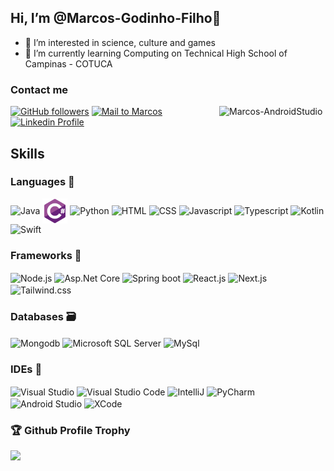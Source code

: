 ## Hi, I’m @Marcos-Godinho-Filho👋


- 👀 I’m interested in science, culture and games
- 🌱 I’m currently learning Computing on Technical High School of Campinas - COTUCA

<!---
Marcos-Godinho-Filho/Marcos-Godinho-Filho is a ✨ special ✨ repository because its `README.md` (this file) appears on your GitHub profile.
You can click the Preview link to take a look at your changes.
--->

### Contact me

<img src="https://user-images.githubusercontent.com/113925560/192182516-3ef83a7a-f11c-4cb6-8f47-aab224549002.png" align=
"right" alt="Marcos-AndroidStudio" width="170">

[<img alt="GitHub followers" src="https://img.shields.io/github/followers/Marcos-Godinho-Filho?label=Follow&style=social" height="22" title="Follow me"/>][github]
[<img alt="Mail to Marcos" src="https://img.shields.io/badge/-Gmail-c14438?style=flat&logo=Gmail&logoColor=white" height="22" title="omarcosgodinhofilho@gmail.com" />][email]
[<img alt="Linkedin Profile" src="https://img.shields.io/badge/-LinkedIn-0077B5?style=flat-square&logo=linkedin&link=https://www.linkedin.com/in/marcos-godinho-filho-78b533256/" height="22" title="marcos-godinho-filho" />][linkedin] 

[github]: https://github.com/Marcos-Godinho-Filho
[email]: mailto:omarcosgodinhofilho@gmail.com
[linkedin]:https://www.linkedin.com/in/marcos-godinho-filho-78b533256/

## Skills

### Languages 👾

<div style="display: inline_block"> 
  <img align="center" alt="Java" width="40" src="https://cdn.jsdelivr.net/gh/devicons/devicon/icons/java/java-original-wordmark.svg">
  <img align="center" alt="CSharp" width="40" src="https://raw.githubusercontent.com/devicons/devicon/master/icons/csharp/csharp-original.svg">
  <img align="center" alt="Python" width="40" src="https://img.icons8.com/?size=1x&id=l75OEUJkPAk4&format=png">
  <img align="center" alt="HTML" width="40" src="https://cdn.jsdelivr.net/gh/devicons/devicon/icons/html5/html5-original.svg">
  <img align="center" alt="CSS" width="40" src="https://cdn.jsdelivr.net/gh/devicons/devicon/icons/css3/css3-original.svg">
  <img align="center" alt="Javascript" width="40" src="https://img.icons8.com/color/240/000000/javascript.png">
  <img align="center" alt="Typescript" width="40" src="https://img.icons8.com/?size=1x&id=uJM6fQYqDaZK&format=png">
  <img align="center" alt="Kotlin" width="40" src="https://img.icons8.com/?size=1x&id=ZoxjA0jZDdFZ&format=png">
  <img align="center" alt="Swift" width="40" src="https://cdn-icons-png.flaticon.com/512/5968/5968371.png">
</div>

### Frameworks 🔧

<div style="display: inline_block"> 
  <img align="center" alt="Node.js" width="40" src="https://img.icons8.com/color/240/000000/nodejs.png">
  <img align="center" alt="Asp.Net Core" width="40" src="https://github.com/Marcos-Godinho-Filho/Marcos-Godinho-Filho/assets/113925560/c6b17e1f-e6ca-499f-a070-5451ead4af9b">
  <img align="center" alt="Spring boot" width="40" src="https://static-00.iconduck.com/assets.00/spring-icon-256x256-2efvkvky.png">
  <img align="center" alt="React.js" width="40" src="https://img.icons8.com/?size=512&id=bzf0DqjXFHIW&format=png">
  <img align="center" alt="Next.js" width="40" src="https://static-00.iconduck.com/assets.00/next-js-icon-2048x2048-5dqjgeku.png">
  <img align="center" alt="Tailwind.css" width="40" src="https://static-00.iconduck.com/assets.00/tailwind-css-icon-512x307-1v56l8ed.png">
</div>

### Databases 🗃️

<div>
  <img align="center" alt="Mongodb" width="40" src="https://img.icons8.com/?size=1x&id=nn5BRPhPpKAT&format=png">
  <img align="center" alt="Microsoft SQL Server" width="40" src="https://www.svgrepo.com/show/303229/microsoft-sql-server-logo.svg">
  <img align="center" alt="MySql" width="40" src="https://www.svgrepo.com/show/303251/mysql-logo.svg">
</div>

### IDEs  🚀

<div style="display: inline_block">
 <img align="center" alt="Visual Studio" width="40" src="https://img.icons8.com/?size=1x&id=y7WGoWNuIWac&format=png">
 <img align="center" alt="Visual Studio Code" width="40" src="https://img.icons8.com/?size=1x&id=9OGIyU8hrxW5&format=png">
 <img align="center" alt="IntelliJ" width="40" src="https://img.icons8.com/?size=1x&id=61466&format=png">
 <img align="center" alt="PyCharm" width="35" src="https://uxwing.com/wp-content/themes/uxwing/download/brands-and-social-media/pycharm-icon.png">
 <img align="center" alt="Android Studio" width="35" src="https://uxwing.com/wp-content/themes/uxwing/download/brands-and-social-media/android-studio-icon.png">
 <img align="center" alt="XCode" width="35" src="https://github.com/Marcos-Godinho-Filho/Marcos-Godinho-Filho/assets/113925560/ad20c893-2295-40e2-b938-6761df857088">
</div>
  
### 🏆 Github Profile Trophy
<img src="https://github-profile-trophy.vercel.app/?username=Marcos-Godinho-Filho&theme=radical&margin-w=15&margin-h=15&rank=SECRET,SSS,SS,S,AAA,AA,A,B,C" />
